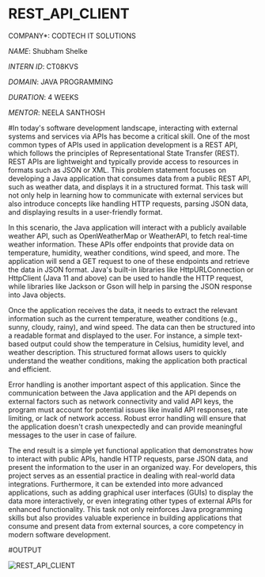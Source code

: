 # REST_API_CLIENT

COMPANY*: CODTECH IT SOLUTIONS

*NAME*: Shubham Shelke

*INTERN ID*: CT08KVS

*DOMAIN*: JAVA PROGRAMMING

*DURATION*: 4 WEEKS

*MENTOR*: NEELA SANTHOSH

#In today's software development landscape, interacting with external systems and services via APIs has become a critical skill. One of the most common types of APIs used in application development is a REST API, which follows the principles of Representational State Transfer (REST). REST APIs are lightweight and typically provide access to resources in formats such as JSON or XML. This problem statement focuses on developing a Java application that consumes data from a public REST API, such as weather data, and displays it in a structured format. This task will not only help in learning how to communicate with external services but also introduce concepts like handling HTTP requests, parsing JSON data, and displaying results in a user-friendly format.

In this scenario, the Java application will interact with a publicly available weather API, such as OpenWeatherMap or WeatherAPI, to fetch real-time weather information. These APIs offer endpoints that provide data on temperature, humidity, weather conditions, wind speed, and more. The application will send a GET request to one of these endpoints and retrieve the data in JSON format. Java's built-in libraries like HttpURLConnection or HttpClient (Java 11 and above) can be used to handle the HTTP request, while libraries like Jackson or Gson will help in parsing the JSON response into Java objects.

Once the application receives the data, it needs to extract the relevant information such as the current temperature, weather conditions (e.g., sunny, cloudy, rainy), and wind speed. The data can then be structured into a readable format and displayed to the user. For instance, a simple text-based output could show the temperature in Celsius, humidity level, and weather description. This structured format allows users to quickly understand the weather conditions, making the application both practical and efficient.

Error handling is another important aspect of this application. Since the communication between the Java application and the API depends on external factors such as network connectivity and valid API keys, the program must account for potential issues like invalid API responses, rate limiting, or lack of network access. Robust error handling will ensure that the application doesn't crash unexpectedly and can provide meaningful messages to the user in case of failure.

The end result is a simple yet functional application that demonstrates how to interact with public APIs, handle HTTP requests, parse JSON data, and present the information to the user in an organized way. For developers, this project serves as an essential practice in dealing with real-world data integrations. Furthermore, it can be extended into more advanced applications, such as adding graphical user interfaces (GUIs) to display the data more interactively, or even integrating other types of external APIs for enhanced functionality. This task not only reinforces Java programming skills but also provides valuable experience in building applications that consume and present data from external sources, a core competency in modern software development.

#OUTPUT

![REST_API_CLIENT](https://github.com/user-attachments/assets/cee11e4e-59cd-40fb-9e69-4650ef1354db)

